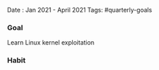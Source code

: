 Date : Jan 2021 - April 2021
Tags: #quarterly-goals 

### Goal

Learn Linux kernel exploitation

### Habit